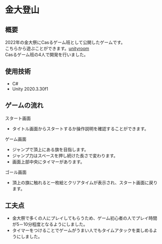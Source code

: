 # 金大登山
## 概要
2022年の金大祭にCasるゲーム班として公開したゲームです。  
こちらから遊ぶことができます。[unityroom](https://unityroom.com/games/kindaitozan)  
Casるゲーム班の4人で開発を行いました。

## 使用技術
- C#
- Unity 2020.3.30f1

## ゲームの流れ
スタート画面
- タイトル画面からスタートするか操作説明を確認することができます。

ゲーム画面
- ジャンプで頂上にある旗を目指します。
- ジャンプ力はスペースを押し続けた長さで変わります。
- 画面上部中央にタイマーがあります。

ゴール画面
- 頂上の旗に触れると一枚絵とクリアタイムが表示され、スタート画面に戻ります。

## 工夫点
- 金大祭で多くの人にプレイしてもらうため、ゲーム初心者の人でプレイ時間が5－10分程度となるようにしました。
- タイマーをつけることでゲームがうまい人でもタイムアタックを楽しめるようにしました。
